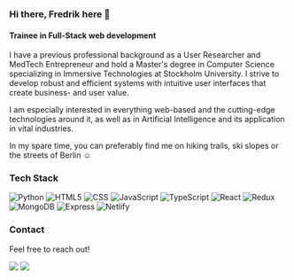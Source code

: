

### Hi there, Fredrik here 👋 

#### Trainee in Full-Stack web development 

I have a previous professional background as a User Researcher and MedTech Entrepreneur and hold a Master's degree in Computer Science specializing in Immersive Technologies at Stockholm University. 
I strive to develop robust and efficient systems with intuitive user interfaces that create business- and user value. 

I am especially interested in everything web-based and the cutting-edge technologies around it, as well as in Artificial Intelligence and its application in vital industries.

In my spare time, you can preferably find me on hiking trails, ski slopes or the streets of Berlin :relaxed:



### Tech Stack

  ![Python](https://img.shields.io/badge/Python-3776AB?style=for-the-badge&logo=python&logoColor=white)
  ![HTML5](https://img.shields.io/badge/HTML5-E34F26?style=for-the-badge&logo=html5&logoColor=white)
  ![CSS](https://img.shields.io/badge/CSS3-1572B6?style=for-the-badge&logo=css3&logoColor=white)
  ![JavaScript](https://img.shields.io/badge/JavaScript-323330?style=for-the-badge&logo=javascript&logoColor=F7DF1E)
  ![TypeScript](https://img.shields.io/badge/TypeScript-007ACC?style=for-the-badge&logo=typescript&logoColor=white)
  ![React](https://img.shields.io/static/v1?style=for-the-badge&message=React&color=222222&logo=React&logoColor=61DAFB&label=)
  ![Redux](https://img.shields.io/badge/Redux-593D88?style=for-the-badge&logo=redux&logoColor=white)
  ![MongoDB](https://img.shields.io/badge/MongoDB-4EA94B?style=for-the-badge&logo=mongodb&logoColor=white)
  ![Express](https://img.shields.io/static/v1?style=for-the-badge&message=Express&color=000000&logo=Express&logoColor=FFFFFF&label=)
  ![Netlify](https://img.shields.io/badge/Netlify-00C7B7?style=for-the-badge&logo=netlify&logoColor=white)  
 
 ### Contact 
 
 Feel free to reach out! 
 
 <a href = "mailto:fredrik.marthinsens@gmail.com"><img src="https://img.shields.io/badge/Gmail-D14836?style=for-the-badge&logo=gmail&logoColor=white" target="_blank"></a> <a href="https://www.linkedin.com/in/fredrik-marthinsen/" target="_blank"><img src="https://img.shields.io/badge/-LinkedIn-%230077B5?style=for-the-badge&logo=linkedin&logoColor=white" target="_blank"></a>

